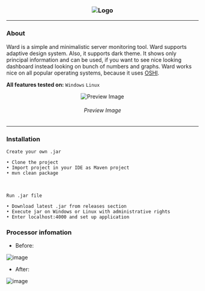 <h3 align = "center">
    <img src = "images/logo.png" alt = "Logo" />
</h3>

---

### About

Ward is a simple and minimalistic server monitoring tool. Ward supports adaptive design system. Also, it supports dark theme.
It shows only principal information and can be used, if you want to see nice looking dashboard instead looking on bunch of numbers and graphs.
Ward works nice on all popular operating systems, because it uses [OSHI](https://github.com/oshi/oshi).

**All features tested on:** `Windows` `Linux`

<p align = "center">
    <img src = "images/preview.png" alt = "Preview Image" />
</p>

<h6 align = "center">Preview Image</h6>

---

### Installation

    Create your own .jar

    • Clone the project
    • Import project in your IDE as Maven project
    • mvn clean package

<br>

    Run .jar file

    • Download latest .jar from releases section
    • Execute jar on Windows or Linux with administrative rights
    • Enter localhost:4000 and set up application


### Processor infomation

- Before:

![image](https://user-images.githubusercontent.com/88158708/222082395-80db7544-1017-4d07-929e-3d2ea859b9e5.png)

- After:

![image](https://user-images.githubusercontent.com/88158708/222082484-8497efeb-54d4-48eb-bc5a-652d25efa40e.png)
